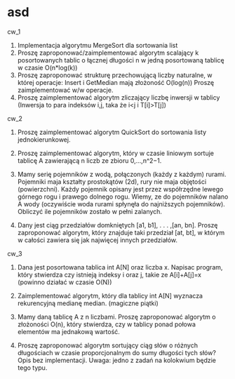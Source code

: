 # asd

cw_1

1. Implementacja algorytmu MergeSort dla sortowania list
2. Proszę zaproponować/zaimplementować algorytm scalający k posortowanych tablic o łącznej długości n
w jedną posortowaną tablicę w czasie O(n*log(k))
3. Proszę zaproponować strukturę przechowującą liczby naturalne, w której operacje:
Insert i GetMedian mają złożoność O(log(n))
Proszę zaimplementować w/w operacje.
4. Proszę zaimplementować algorytm zliczający liczbę inwersji w tablicy
(Inwersja to para indeksów i,j, taka że i<j i T[i]>T[j])

cw_2

1. Proszę zaimplementować algorytm QuickSort do sortowania listy jednokierunkowej.

2. Proszę zaimplementować algorytm, który w czasie liniowym sortuje tablicę A zawierającą n liczb ze zbioru 0,...,n^2−1.

3. Mamy serię pojemników z wodą, połączonych (każdy z każdym) rurami.
Pojemniki maja kształty prostokątów (2d), rury nie maja objętości (powierzchni).
Każdy pojemnik opisany jest przez współrzędne lewego górnego rogu i prawego dolnego rogu.
Wiemy, ze do pojemników nalano A wody (oczywiście woda rurami spłynęła do najniższych pojemników).
Obliczyć ile pojemników zostało w pełni zalanych.

4. Dany jest ciąg przedziałów domkniętych [a1, b1], . . . ,[an, bn].
Proszę zaproponować algorytm, który znajduje taki przedział [at, bt],
w którym w całości zawiera się jak najwięcej innych przedziałów.

cw_3

1. Dana jest posortowana tablica int A[N] oraz liczba x.
Napisac program, który stwierdza czy istnieją indeksy i oraz j,
takie ze A[i]+A[j]=x (powinno działać w czasie O(N))

2. Zaimplementować algorytm, który dla tablicy int A[N] wyznacza
rekurencyjną medianę median. (magiczne piątki)

3. Mamy daną tablicę A z n liczbami. Proszę zaproponować algorytm
o złożoności O(n), który stwierdza, czy w tablicy ponad połowa elementów
ma jednakową wartość.

4. Proszę zaproponować algorytm sortujący ciąg słów o różnych długościach
w czasie proporcjonalnym do sumy długości tych słów?
Opis bez implementacji. Uwaga: jedno z zadań na kolokwium będzie tego typu.

